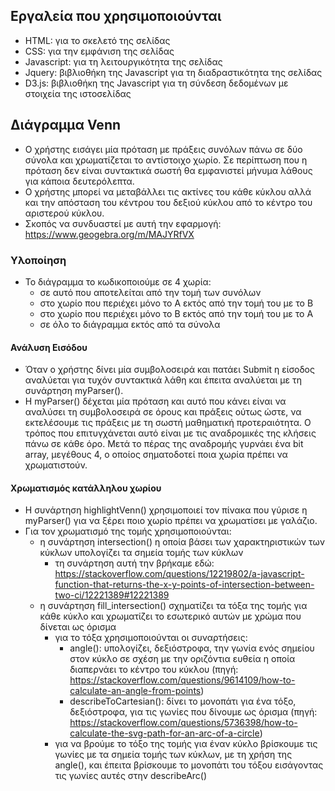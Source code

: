 ## Εργαλεία που χρησιμοποιούνται 
* HTML: για το σκελετό της σελίδας
* CSS: για την εμφάνιση της σελίδας
* Javascript: για τη λειτουργικότητα της σελίδας
* Jquery:  βιβλιοθήκη της Javascript για τη διαδραστικότητα της σελίδας
* D3.js: βιβλιοθήκη της Javascript για τη σύνδεση δεδομένων με στοιχεία της ιστοσελίδας

## Διάγραμμα Venn
* Ο χρήστης εισάγει μία πρόταση με πράξεις συνόλων πάνω σε δύο σύνολα και χρωματίζεται το αντίστοιχο χωρίο. Σε περίπτωση που η πρόταση δεν είναι συντακτικά σωστή θα εμφανιστεί μήνυμα λάθους για κάποια δευτερόλεπτα.
* Ο χρήστης μπορεί να μεταβάλλει τις ακτίνες του κάθε κύκλου αλλά και την απόσταση του κέντρου του δεξιού κύκλου από το κέντρο του αριστερού κύκλου.
* Σκοπός να συνδυαστεί με αυτή την εφαρμογή: https://www.geogebra.org/m/MAJYRfVX

### Υλοποίηση
* Το διάγραμμα το κωδικοποιούμε σε 4 χωρία:
	* σε αυτό που αποτελείται από την τομή των συνόλων
	* στο χωρίο που περιέχει μόνο το Α εκτός από την τομή του με το Β
	* στο χωρίο που περιέχει μόνο το Β εκτός από την τομή του με το Α
	* σε όλο το διάγραμμα εκτός από τα σύνολα
#### Ανάλυση Εισόδου
* Όταν ο χρήστης δίνει μία συμβολοσειρά και πατάει Submit η είσοδος αναλύεται για τυχόν συντακτικά λάθη και έπειτα αναλύεται με τη συνάρτηση myParser().
* Η myParser() δέχεται μία πρόταση και αυτό που κάνει είναι να αναλύσει τη συμβολοσειρά σε όρους και πράξεις ούτως ώστε, να εκτελέσουμε τις πράξεις με τη σωστή μαθηματική προτεραιότητα. Ο τρόπος που επιτυγχάνεται αυτό είναι με τις αναδρομικές της κλήσεις πάνω σε κάθε όρο. Μετά το πέρας της αναδρομής γυρνάει ένα bit array, μεγέθους 4, ο οποίος σηματοδοτεί ποια χωρία πρέπει να χρωματιστούν.

#### Χρωματισμός κατάλληλου χωρίου
* Η συνάρτηση highlightVenn() χρησιμοποιεί τον πίνακα που γύρισε η myParser() για να ξέρει ποιο χωρίο πρέπει να χρωματίσει με γαλάζιο. 
* Για τον χρωματισμό της τομής χρησιμοποιούνται:
	* η συνάρτηση intersection() η οποία βάσει των χαρακτηριστικών των κύκλων υπολογίζει τα σημεία τομής των κύκλων 
		* τη συνάρτηση αυτή την βρήκαμε εδώ: https://stackoverflow.com/questions/12219802/a-javascript-function-that-returns-the-x-y-points-of-intersection-between-two-ci/12221389#12221389
	* η συνάρτηση fill_intersection() σχηματίζει τα τόξα της τομής για κάθε κύκλο και χρωματίζει το εσωτερικό αυτών με χρώμα που δίνεται ως όρισμα 
		* για το τόξα χρησιμοποιούνται οι συναρτήσεις:
			* angle(): υπολογίζει, δεξιόστροφα, την γωνία ενός σημείου στον κύκλο σε σχέση με την οριζόντια ευθεία η οποία διαπερνάει το κέντρο του κύκλου (πηγή: https://stackoverflow.com/questions/9614109/how-to-calculate-an-angle-from-points)
			* describeToCartesian(): δίνει το μονοπάτι για ένα τόξο, δεξιόστροφα, για τις γωνίες που δίνουμε ως όρισμα (πηγή: https://stackoverflow.com/questions/5736398/how-to-calculate-the-svg-path-for-an-arc-of-a-circle)
		* για να βρούμε το τόξο της τομής για έναν κύκλο βρίσκουμε τις γωνίες με τα σημεία τομής των κύκλων, με τη χρήση της angle(), και έπειτα βρίσκουμε το μονοπάτι του τόξου εισάγοντας τις γωνίες αυτές στην describeArc()




